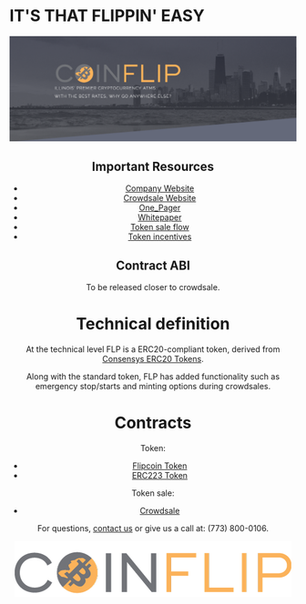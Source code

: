 # IT'S THAT FLIPPIN' EASY
<div style="text-align:center"><img src = "/resources/backdrop.png"/>


## Important Resources
- [Company Website](https://www.coinflip.tech)
- [Crowdsale Website](https://www.flipcoinsale.com)
- [One_Pager](/resources/ONE_PAGER.pdf)
- [Whitepaper](/resources/WHITEPAPER.pdf)
- [Token sale flow](/SALE_MECHANISM.md)
- [Token incentives](/TOKEN_INCENTIVES.md)



## Contract ABI

To be released closer to crowdsale.

# Technical definition

At the technical level FLP is a ERC20-compliant token, derived from [Consensys ERC20 Tokens](https://github.com/ConsenSys/Tokens).

Along with the standard token, FLP has added functionality such as emergency stop/starts and minting options during crowdsales. 

# Contracts

Token:
- [Flipcoin Token](/sale/contracts/token/Flipcoin20.sol)
- [ERC223 Token](/sale/contracts/main/Flipcoin_Standard.sol)

Token sale:
- [Crowdsale](/sale/contracts/main/TokenSale.sol)

For questions, [contact us](info@coinflip.tech) or give us a call at: (773) 800-0106.

<div style="text-align:center"><img src = "/resources/logo.png"/>
